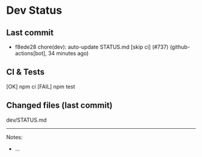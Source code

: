 # Dev Status

## Last commit
- f8ede28 chore(dev): auto-update STATUS.md [skip ci] (#737) (github-actions[bot], 34 minutes ago)
## CI & Tests
[OK] npm ci
[FAIL] npm test

## Changed files (last commit)
dev/STATUS.md

---
Notes:
- ...
